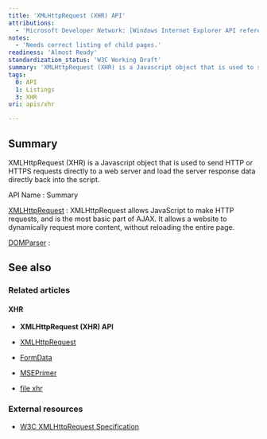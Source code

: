 ```yaml
---
title: 'XMLHttpRequest (XHR) API'
attributions:
  - 'Microsoft Developer Network: [Windows Internet Explorer API reference Article](http://msdn.microsoft.com/en-us/library/ie/hh828809%28v=vs.85%29.aspx)'
notes:
  - 'Needs correct listing of child pages.'
readiness: 'Almost Ready'
standardization_status: 'W3C Working Draft'
summary: 'XMLHttpRequest (XHR) is a Javascript object that is used to send HTTP or HTTPS requests directly to a web server and load the server response data directly back into the script.'
tags:
  0: API
  1: Listings
  3: XHR
uri: apis/xhr

---
```

## Summary

XMLHttpRequest (XHR) is a Javascript object that is used to send HTTP or HTTPS requests directly to a web server and load the server response data directly back into the script.

API Name
:   Summary

[XMLHttpRequest](/apis/xhr/XMLHttpRequest)
:   XMLHttpRequest allows JavaScript to make HTTP requests, and is the most basic part of AJAX. It allows a website to dynamically request more content, without reloading the entire page.

[DOMParser](/apis/xhr/objects/DOMParser)
:

## See also

### Related articles

#### XHR

-   **XMLHttpRequest (XHR) API**

-   [XMLHttpRequest](/apis/xhr/XMLHttpRequest)

-   [FormData](/dom/FormData)

-   [MSEPrimer](/tutorials/MSEPrimer)

-   [file xhr](/tutorials/file_xhr)

### External resources

-   [W3C XMLHttpRequest Specification](http://www.w3.org/TR/XMLHttpRequest/)
